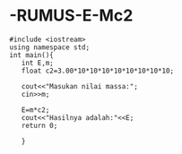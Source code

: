 # -RUMUS-E-Mc2


    #include <iostream>
    using namespace std;
    int main(){
       int E,m;
       float c2=3.00*10*10*10*10*10*10*10*10;

       cout<<"Masukan nilai massa:";
       cin>>m;

       E=m*c2;
       cout<<"Hasilnya adalah:"<<E;
       return 0;

       }
